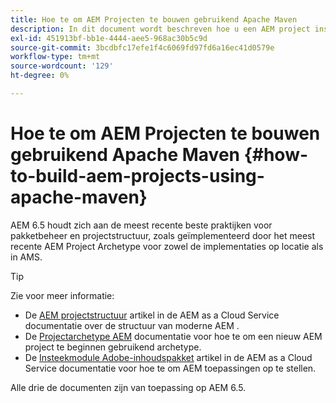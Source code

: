 ```yaml
---
title: Hoe te om AEM Projecten te bouwen gebruikend Apache Maven
description: In dit document wordt beschreven hoe u een AEM project instelt op basis van Apache Maven
exl-id: 451913bf-bb1e-4444-aee5-968ac30b5c9d
source-git-commit: 3bcdbfc17efe1f4c6069fd97fd6a16ec41d0579e
workflow-type: tm+mt
source-wordcount: '129'
ht-degree: 0%

---
```


# Hoe te om AEM Projecten te bouwen gebruikend Apache Maven {#how-to-build-aem-projects-using-apache-maven}

AEM 6.5 houdt zich aan de meest recente beste praktijken voor pakketbeheer en projectstructuur, zoals geïmplementeerd door het meest recente AEM Project Archetype voor zowel de implementaties op locatie als in AMS.

>[!TIP]
>
>Zie voor meer informatie:
>
>* De [AEM projectstructuur](https://experienceleague.adobe.com/docs/experience-manager-cloud-service/implementing/developing/aem-project-content-package-structure.html) artikel in de AEM as a Cloud Service documentatie over de structuur van moderne AEM .
>* De [Projectarchetype AEM](https://experienceleague.adobe.com/docs/experience-manager-core-components/using/developing/archetype/overview.html) documentatie voor hoe te om een nieuw AEM project te beginnen gebruikend archetype.
>* De [Insteekmodule Adobe-inhoudspakket](https://experienceleague.adobe.com/docs/experience-manager-cloud-service/implementing/developer-tools/maven-plugin.html#developer-tools) artikel in de AEM as a Cloud Service documentatie voor hoe te om AEM toepassingen op te stellen.
>
>Alle drie de documenten zijn van toepassing op AEM 6.5.
